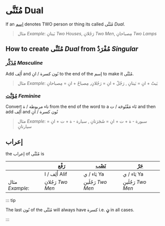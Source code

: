 # مُثَنَّى Dual

If an [إسم](/reference/nahw/ism/) denotes TWO person or thing its called مُثَنَّى *Dual*.  

> مثال *Example*: بَيتانِ *Two Houses*, رَجُلانِ *Two Men*, مِصباحانِ *Two Lamps*

## How to create مُثَنَّى *Dual* from  مُفْرَدٌ *Singular*

### [مُذَكَّر](/reference/nahw/mudhakkar/) *Masculine*

Add أَلِف and نُون كسرة / انِ to the end of the إسم to make it مُثَنَّى. 

> مثال *Example*: بَيتٌ + انِ = بَيتانِ , رَجُلٌ + انِ = رَجُلانِ, مِصباحٌ + انِ = مِصباحانِ

### [مُؤَنَّث](/reference/nahw/muannas/) *Feminine*

Convert تاء مربوطة / ة from the end of the word to a تَاء مَفْتُوحَة / ت and then add أَلِف and نُون كسرة / انِ

> مثال *Example*: سبورة - ة + ت + انِ = شَجَرَتانِ , سيارة - ة + ت + انِ = سيارتانِ

## إعراب

the إعراب of مُثَنَّى is 

|  | [رَفْع](/reference/nahw/rafa/) | [نَصْب](/reference/nahw/nasb/) | [جَرّ](/reference/nahw/jarr/) |
| --- | --- | --- | --- |
|  | أَلِف / ا Alif | يَاء / ي Ya | يَاء / ي Ya | 
| مثال *Example*: | رَجُلانِ *Two Men* | رَجُلَينِ *Two Men* | رَجُلَينِ *Two Men* | 

::: tip

The last نُون of the مُثَنَّى will always have كسرة i.e. **نِ** in all cases. 

:::

